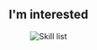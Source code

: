 <h2 align="center">I'm interested</h2>
<p align="center">
  <picture>
    <img alt="Skill list" src="https://skillicons.dev/icons?i=rust,cpp,cs,js,py,bash,powershell,nodejs,linux,docker,mysql,md,arduino,raspberry,git,github,figma&perline=9">
  </picture>
</p>

<!--
**Jekahome/Jekahome** is a ✨ _special_ ✨ repository because its `README.md` (this file) appears on your GitHub profile.

Here are some ideas to get you started:

- 🔭 I’m currently working on ...
- 🌱 I’m currently learning ...
- 👯 I’m looking to collaborate on ...
- 🤔 I’m looking for help with ...
- 💬 Ask me about ...
- 📫 How to reach me: ...
- 😄 Pronouns: ...
- ⚡ Fun fact: ...
-->
